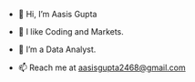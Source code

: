 - 👋 Hi, I’m Aasis Gupta
- 👀 I like Coding and Markets.
- 🌱 I’m a Data Analyst.

- 📫 Reach me at aasisgupta2468@gmail.com
<!---
aasis10/aasis10 is a ✨ special ✨ repository because its `README.md` (this file) appears on your GitHub profile.
You can click the Preview link to take a look at your changes.
--->
